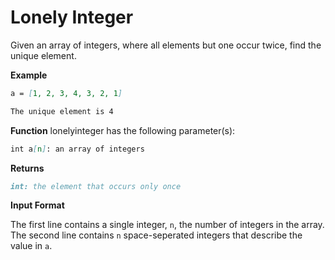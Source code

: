 # Lonely Integer

Given an array of integers, where all elements but one occur twice, find the unique element.

**Example**

```md
a = [1, 2, 3, 4, 3, 2, 1]

The unique element is 4 
```

**Function**
lonelyinteger has the following parameter(s):

```md
int a[n]: an array of integers
```

**Returns**

```md
int: the element that occurs only once
```

**Input Format**

The first line contains a single integer, `n`, the number of integers in the array. The second line contains `n` space-seperated integers that describe the value in `a`.